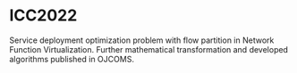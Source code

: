 # ICC2022
Service deployment optimization problem with flow partition in Network Function Virtualization. 
Further mathematical transformation and developed algorithms published in OJCOMS. 
